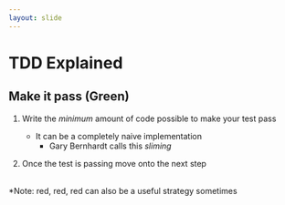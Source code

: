 ```yaml
---
layout: slide
---
```


# TDD Explained

## Make it pass (Green)

1. Write the *minimum* amount of code possible to make your test pass

    - It can be a completely naive implementation
      - Gary Bernhardt calls this *sliming*

2. Once the test is passing move onto the next step

<br />
*Note: red, red, red can also be a useful strategy sometimes
